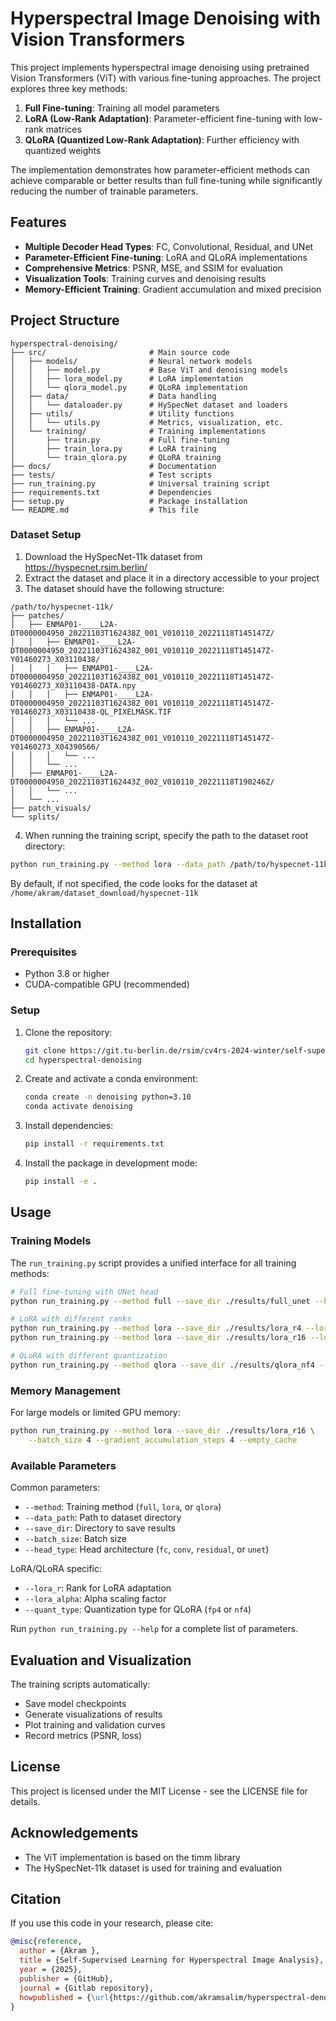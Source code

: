 # Hyperspectral Image Denoising with Vision Transformers

This project implements hyperspectral image denoising using pretrained Vision Transformers (ViT) with various fine-tuning approaches. The project explores three key methods:

1. **Full Fine-tuning**: Training all model parameters
2. **LoRA (Low-Rank Adaptation)**: Parameter-efficient fine-tuning with low-rank matrices
3. **QLoRA (Quantized Low-Rank Adaptation)**: Further efficiency with quantized weights

The implementation demonstrates how parameter-efficient methods can achieve comparable or better results than full fine-tuning while significantly reducing the number of trainable parameters.

## Features

- **Multiple Decoder Head Types**: FC, Convolutional, Residual, and UNet
- **Parameter-Efficient Fine-tuning**: LoRA and QLoRA implementations
- **Comprehensive Metrics**: PSNR, MSE, and SSIM for evaluation
- **Visualization Tools**: Training curves and denoising results
- **Memory-Efficient Training**: Gradient accumulation and mixed precision

## Project Structure

```
hyperspectral-denoising/
├── src/                       # Main source code
│   ├── models/                # Neural network models
│   │   ├── model.py           # Base ViT and denoising models
│   │   ├── lora_model.py      # LoRA implementation
│   │   └── qlora_model.py     # QLoRA implementation
│   ├── data/                  # Data handling
│   │   └── dataloader.py      # HySpecNet dataset and loaders
│   ├── utils/                 # Utility functions
│   │   └── utils.py           # Metrics, visualization, etc.
│   └── training/              # Training implementations
│       ├── train.py           # Full fine-tuning
│       ├── train_lora.py      # LoRA training
│       └── train_qlora.py     # QLoRA training
├── docs/                      # Documentation
├── tests/                     # Test scripts
├── run_training.py            # Universal training script
├── requirements.txt           # Dependencies
├── setup.py                   # Package installation
└── README.md                  # This file
```


### Dataset Setup

1. Download the HySpecNet-11k dataset from https://hyspecnet.rsim.berlin/
2. Extract the dataset and place it in a directory accessible to your project
3. The dataset should have the following structure:

```
/path/to/hyspecnet-11k/
├── patches/
│   ├── ENMAP01-____L2A-DT0000004950_20221103T162438Z_001_V010110_20221118T145147Z/
│   │   ├── ENMAP01-____L2A-DT0000004950_20221103T162438Z_001_V010110_20221118T145147Z-Y01460273_X03110438/
│   │   │   ├── ENMAP01-____L2A-DT0000004950_20221103T162438Z_001_V010110_20221118T145147Z-Y01460273_X03110438-DATA.npy
│   │   │   ├── ENMAP01-____L2A-DT0000004950_20221103T162438Z_001_V010110_20221118T145147Z-Y01460273_X03110438-QL_PIXELMASK.TIF
│   │   │   └── ...
│   │   ├── ENMAP01-____L2A-DT0000004950_20221103T162438Z_001_V010110_20221118T145147Z-Y01460273_X04390566/
│   │   │   └── ...
│   │   └── ...
│   ├── ENMAP01-____L2A-DT0000004950_20221103T162443Z_002_V010110_20221118T190246Z/
│   │   └── ...
│   └── ...
├── patch_visuals/
└── splits/
```

4. When running the training script, specify the path to the dataset root directory:

```bash
python run_training.py --method lora --data_path /path/to/hyspecnet-11k --save_dir ./results/lora_r8
```

By default, if not specified, the code looks for the dataset at `/home/akram/dataset_download/hyspecnet-11k`



## Installation

### Prerequisites

- Python 3.8 or higher
- CUDA-compatible GPU (recommended)

### Setup

1. Clone the repository:
   ```bash
   git clone https://git.tu-berlin.de/rsim/cv4rs-2024-winter/self-supervised-learning-for-hyperspectral-image-analysis/-/tree/akram
   cd hyperspectral-denoising
   ```

2. Create and activate a conda environment:
   ```bash
   conda create -n denoising python=3.10
   conda activate denoising
   ```

3. Install dependencies:
   ```bash
   pip install -r requirements.txt
   ```

4. Install the package in development mode:
   ```bash
   pip install -e .
   ```

## Usage

### Training Models

The `run_training.py` script provides a unified interface for all training methods:

```bash
# Full fine-tuning with UNet head
python run_training.py --method full --save_dir ./results/full_unet --head_type unet

# LoRA with different ranks
python run_training.py --method lora --save_dir ./results/lora_r4 --lora_r 4 --lora_alpha 8
python run_training.py --method lora --save_dir ./results/lora_r16 --lora_r 16 --lora_alpha 32

# QLoRA with different quantization
python run_training.py --method qlora --save_dir ./results/qlora_nf4 --quant_type nf4
```

### Memory Management

For large models or limited GPU memory:

```bash
python run_training.py --method lora --save_dir ./results/lora_r16 \
    --batch_size 4 --gradient_accumulation_steps 4 --empty_cache
```

### Available Parameters

Common parameters:
- `--method`: Training method (`full`, `lora`, or `qlora`)
- `--data_path`: Path to dataset directory
- `--save_dir`: Directory to save results
- `--batch_size`: Batch size
- `--head_type`: Head architecture (`fc`, `conv`, `residual`, or `unet`)

LoRA/QLoRA specific:
- `--lora_r`: Rank for LoRA adaptation
- `--lora_alpha`: Alpha scaling factor
- `--quant_type`: Quantization type for QLoRA (`fp4` or `nf4`)

Run `python run_training.py --help` for a complete list of parameters.

## Evaluation and Visualization

The training scripts automatically:
- Save model checkpoints
- Generate visualizations of results
- Plot training and validation curves
- Record metrics (PSNR, loss)

## License

This project is licensed under the MIT License - see the LICENSE file for details.

## Acknowledgements

- The ViT implementation is based on the timm library
- The HySpecNet-11k dataset is used for training and evaluation

## Citation

If you use this code in your research, please cite:

```bibtex
@misc{reference,
  author = {Akram },
  title = {Self-Supervised Learning for Hyperspectral Image Analysis},
  year = {2025},
  publisher = {GitHub},
  journal = {Gitlab repository},
  howpublished = {\url{https://github.com/akramsalim/hyperspectral-denoising/tree/main}}
}
```
